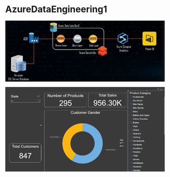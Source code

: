 # AzureDataEngineering1

![](https://github.com/SardarBoy/AzureDataEngineering1/blob/80604db716f778381552bb1dd901dd997ac0e52f/Project%20Overview.png)


![Insert Image](https://github.com/SardarBoy/AzureDataEngineering1/blob/44233eb41ef8e66c9bde77e4d7a0ac6710719e83/Dashboard.png)

